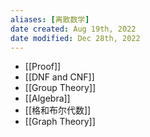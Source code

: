 ```yaml
---
aliases: [离散数学]
date created: Aug 19th, 2022
date modified: Dec 28th, 2022
---
```

- [[Proof]]  
- [[DNF and CNF]]  
- [[Group Theory]]
- [[Algebra]]
- [[格和布尔代数]]
- [[Graph Theory]]
